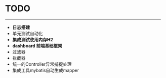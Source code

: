 # TODO

---
- **日志搭建**
- 单元测试自动化
- **集成测试使用内存H2**
- **dashboard 前端基础框架**
- 过滤器
- 拦截器
- 统一的Controller异常捕捉处理
- 集成工具mybatis自动生成mapper